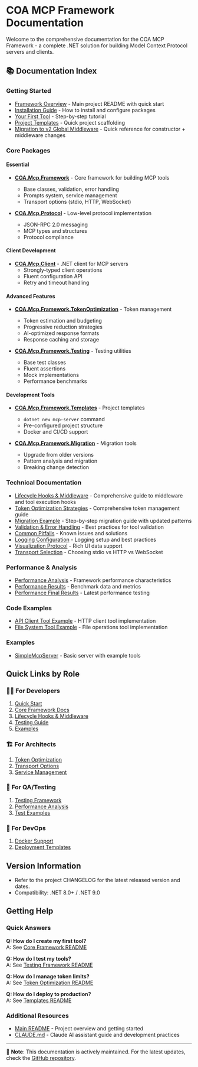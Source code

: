 # COA MCP Framework Documentation

Welcome to the comprehensive documentation for the COA MCP Framework - a complete .NET solution for building Model Context Protocol servers and clients.

## 📚 Documentation Index

### Getting Started
- [Framework Overview](../README.md) - Main project README with quick start
- [Installation Guide](#installation) - How to install and configure packages
- [Your First Tool](#first-tool) - Step-by-step tutorial
- [Project Templates](../src/COA.Mcp.Framework.Templates/README.md) - Quick project scaffolding
- [Migration to v2 Global Middleware](MIGRATION_GLOBAL_MIDDLEWARE.md) - Quick reference for constructor + middleware changes

### Core Packages

#### Essential
- [**COA.Mcp.Framework**](../src/COA.Mcp.Framework/README.md) - Core framework for building MCP tools
  - Base classes, validation, error handling
  - Prompts system, service management
  - Transport options (stdio, HTTP, WebSocket)
  
- [**COA.Mcp.Protocol**](../src/COA.Mcp.Protocol/README.md) - Low-level protocol implementation
  - JSON-RPC 2.0 messaging
  - MCP types and structures
  - Protocol compliance

#### Client Development
- [**COA.Mcp.Client**](../src/COA.Mcp.Client/README.md) - .NET client for MCP servers
  - Strongly-typed client operations
  - Fluent configuration API
  - Retry and timeout handling

#### Advanced Features
- [**COA.Mcp.Framework.TokenOptimization**](../src/COA.Mcp.Framework.TokenOptimization/README.md) - Token management
  - Token estimation and budgeting
  - Progressive reduction strategies
  - AI-optimized response formats
  - Response caching and storage

- [**COA.Mcp.Framework.Testing**](../src/COA.Mcp.Framework.Testing/README.md) - Testing utilities
  - Base test classes
  - Fluent assertions
  - Mock implementations
  - Performance benchmarks

#### Development Tools
- [**COA.Mcp.Framework.Templates**](../src/COA.Mcp.Framework.Templates/README.md) - Project templates
  - `dotnet new mcp-server` command
  - Pre-configured project structure
  - Docker and CI/CD support

- [**COA.Mcp.Framework.Migration**](../src/COA.Mcp.Framework.Migration/README.md) - Migration tools
  - Upgrade from older versions
  - Pattern analysis and migration
  - Breaking change detection

### Technical Documentation
- [Lifecycle Hooks & Middleware](lifecycle-hooks.md) - Comprehensive guide to middleware and tool execution hooks
- [Token Optimization Strategies](TOKEN_OPTIMIZATION_STRATEGIES.md) - Comprehensive token management guide  
- [Migration Example](MIGRATION_EXAMPLE.md) - Step-by-step migration guide with updated patterns
- [Validation & Error Handling](VALIDATION_AND_ERROR_HANDLING.md) - Best practices for tool validation
- [Common Pitfalls](COMMON_PITFALLS.md) - Known issues and solutions
- [Logging Configuration](LOGGING_CONFIGURATION.md) - Logging setup and best practices
- [Visualization Protocol](VISUALIZATION_PROTOCOL.md) - Rich UI data support
- [Transport Selection](WHICH_TRANSPORT.md) - Choosing stdio vs HTTP vs WebSocket

### Performance & Analysis
- [Performance Analysis](PERFORMANCE_ANALYSIS.md) - Framework performance characteristics
- [Performance Results](PERFORMANCE_RESULTS.md) - Benchmark data and metrics
- [Performance Final Results](PERFORMANCE_FINAL_RESULTS.md) - Latest performance testing

### Code Examples
- [API Client Tool Example](ApiClientTool.cs) - HTTP client tool implementation
- [File System Tool Example](FileSystemTool.cs) - File operations tool implementation

### Examples
- [SimpleMcpServer](../examples/SimpleMcpServer/README.md) - Basic server with example tools

## Quick Links by Role

### 👩‍💻 For Developers
1. [Quick Start](../README.md#-quick-start)
2. [Core Framework Docs](../src/COA.Mcp.Framework/README.md)
3. [Lifecycle Hooks & Middleware](lifecycle-hooks.md)
4. [Testing Guide](../src/COA.Mcp.Framework.Testing/README.md)
5. [Examples](../examples/SimpleMcpServer/)

### 🏗️ For Architects
1. [Token Optimization](../src/COA.Mcp.Framework.TokenOptimization/README.md)
2. [Transport Options](../src/COA.Mcp.Framework/README.md#transport-options)
3. [Service Management](../src/COA.Mcp.Framework/README.md#service-management)

### 🧪 For QA/Testing
1. [Testing Framework](../src/COA.Mcp.Framework.Testing/README.md)
2. [Performance Analysis](PERFORMANCE_ANALYSIS.md)
3. [Test Examples](../src/COA.Mcp.Framework.Testing/README.md#testing-a-tool)

### 🚀 For DevOps
1. [Docker Support](../src/COA.Mcp.Framework.Templates/README.md#dockerfile)
2. [Deployment Templates](../src/COA.Mcp.Framework.Templates/README.md)

## Version Information

- Refer to the project CHANGELOG for the latest released version and dates.
- Compatibility: .NET 8.0+ / .NET 9.0

## Getting Help

### Quick Answers

**Q: How do I create my first tool?**  
A: See [Core Framework README](../src/COA.Mcp.Framework/README.md#quick-start)

**Q: How do I test my tools?**  
A: See [Testing Framework README](../src/COA.Mcp.Framework.Testing/README.md)

**Q: How do I manage token limits?**  
A: See [Token Optimization README](../src/COA.Mcp.Framework.TokenOptimization/README.md)

**Q: How do I deploy to production?**  
A: See [Templates README](../src/COA.Mcp.Framework.Templates/README.md#dockerfile)

### Additional Resources
- [Main README](../README.md) - Project overview and getting started
- [CLAUDE.md](../CLAUDE.md) - Claude AI assistant guide and development practices

---

📝 **Note**: This documentation is actively maintained. For the latest updates, check the [GitHub repository](https://github.com/anortham/COA-Mcp-Framework).